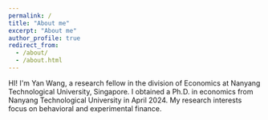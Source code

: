 ```yaml
---
permalink: /
title: "About me"
excerpt: "About me"
author_profile: true
redirect_from: 
  - /about/
  - /about.html
---
```


HI! I'm Yan Wang, a research fellow in the division of Economics at Nanyang Technological University, Singapore. I obtained a Ph.D. in economics from Nanyang Technological University in April 2024. My research interests focus on behavioral and experimental finance.
